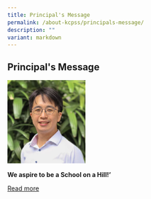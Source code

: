 ```yaml
---
title: Principal's Message
permalink: /about-kcpss/principals-message/
description: ""
variant: markdown
---
```

<h2>Principal's Message</h2><p></p><div class="isomer-image-wrapper"><img style="width:35%;margin-center:15px;" height="auto" width="100%" src="/images/About%20KCPSS/Principal.jpg"></div><p></p><p><strong>We aspire to be a School on a Hill!’</strong></p><p><a href="https://staging.d38b8pvh8spt44.amplifyapp.com/principals-message-page/2024/" rel="noopener noreferrer nofollow" target="_blank">Read more</a></p>